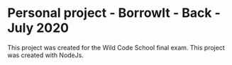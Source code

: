 # Personal project - BorrowIt - Back - July 2020
This project was created for the Wild Code School final exam. 
This project was created with NodeJs. 
